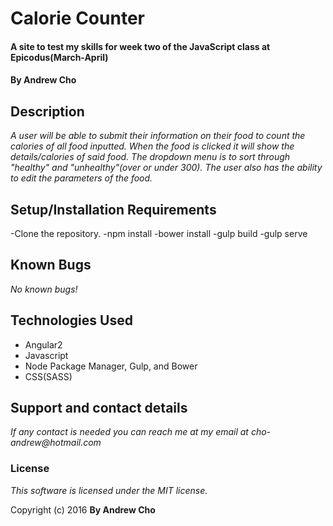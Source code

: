 # Calorie Counter

#### A site to test my skills for week two of the JavaScript class at Epicodus(March-April)

#### By Andrew Cho

## Description

_A user will be able to submit their information on their food to count the calories of all food inputted. When the food is clicked it will show the details/calories of said food. The dropdown menu is to sort through "healthy" and "unhealthy"(over or under 300). The user also has the ability to edit the parameters of the food._


## Setup/Installation Requirements
-Clone the repository.
-npm install
-bower install
-gulp build
-gulp serve

## Known Bugs
_No known bugs!_

## Technologies Used

- Angular2
- Javascript
- Node Package Manager, Gulp, and Bower
- CSS(SASS)

## Support and contact details
_If any contact is needed you can reach me at my email at cho-andrew@hotmail.com_

### License

*This software is licensed under the MIT license.*

Copyright (c) 2016 **By Andrew Cho**
